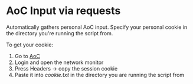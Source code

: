 # AoC Input via requests
Automatically gathers personal AoC input.
Specify your personal cookie in the directory you're running the script from.

To get your cookie:
1. Go to [AoC](https://adventofcode.com/)
2. Login and open the network monitor
3. Press Headers -> copy the session cookie
4. Paste it into *cookie.txt* in the directory you are running the script from
